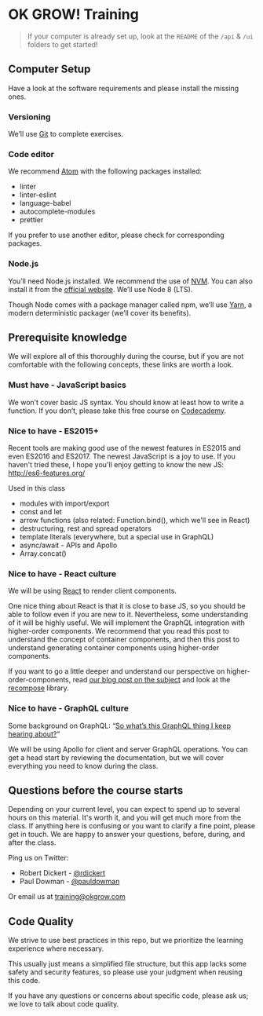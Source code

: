 # OK GROW! Training

> If your computer is already set up, look at the `README` of the `/api` & `/ui` folders to get started!

## Computer Setup

Have a look at the software requirements and please install the missing ones.

### Versioning

We’ll use [Git](https://git-scm.com/book/en/v2/Getting-Started-Installing-Git) to complete exercises.

### Code editor

We recommend [Atom](https://atom.io/) with the following packages installed:

* linter
* linter-eslint
* language-babel
* autocomplete-modules
* prettier

If you prefer to use another editor, please check for corresponding packages.

### Node.js

You’ll need Node.js installed. We recommend the use of [NVM](https://nvm.sh). You can also install it from the [official website](https://nodejs.org). We’ll use Node 8 (LTS).

Though Node comes with a package manager called npm, we’ll use [Yarn](https://yarnpkg.com), a modern deterministic packager (we’ll cover its benefits).

## Prerequisite knowledge

We will explore all of this thoroughly during the course, but if you are not comfortable with the following concepts, these links are worth a look.

### Must have - JavaScript basics

We won’t cover basic JS syntax. You should know at least how to write a function. If you don’t, please take this free course on [Codecademy](https://www.codecademy.com).

### Nice to have - ES2015+

Recent tools are making good use of the newest features in ES2015 and even ES2016 and ES2017. The newest JavaScript is a joy to use. If you haven't tried these, I hope you'll enjoy getting to know the new JS: http://es6-features.org/

Used in this class

* modules with import/export
* const and let
* arrow functions (also related: Function.bind(), which we'll see in React)
* destructuring, rest and spread operators
* template literals (everywhere, but a special use in GraphQL)
* async/await - APIs and Apollo
* Array.concat()

### Nice to have - React culture

We will be using [React](https://facebook.github.io/react/) to render client components.

One nice thing about React is that it is close to base JS, so you should be able to follow even if you are new to it. Nevertheless, some understanding of it will be highly useful. We will implement the GraphQL integration with higher-order components. We recommend that you read this post to understand the concept of container components, and then this post to understand generating container components using higher-order components.

If you want to go a little deeper and understand our perspective on higher-order-components, read [our blog post on the subject](https://www.okgrow.com/posts/compose-react-sphoc) and look at the [recompose](https://github.com/acdlite/recompose) library.

### Nice to have - GraphQL culture

Some background on GraphQL: “[So what’s this GraphQL thing I keep hearing about?](https://medium.freecodecamp.com/so-whats-this-graphql-thing-i-keep-hearing-about-baf4d36c20cf)”

We will be using Apollo for client and server GraphQL operations. You can get a head start by reviewing the documentation, but we will cover everything you need to know during the class.

## Questions before the course starts

Depending on your current level, you can expect to spend up to several hours on this material. It's worth it, and you will get much more from the class. If anything here is confusing or you want to clarify a fine point, please get in touch. We are happy to answer your questions, before, during, and after the class.

Ping us on Twitter:

* Robert Dickert - [@rdickert](https://twitter.com/rdickert)
* Paul Dowman - [@pauldowman](https://twitter.com/pauldowman)

Or email us at [training@okgrow.com](mailto:training@okgrow.com)

## Code Quality

We strive to use best practices in this repo, but we prioritize the learning experience where necessary.

This usually just means a simplified file structure, but this app lacks some safety and security features, so please use your judgment when reusing this code.

If you have any questions or concerns about specific code, please ask us; we love to talk about code quality.
